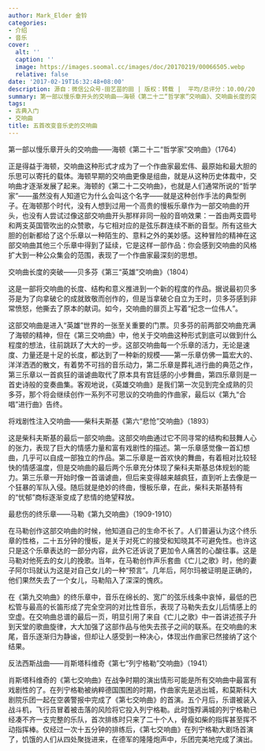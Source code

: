 ```yaml
---
author: Mark_Elder 金铃
categories:
- 介绍
- 音乐
cover:
  alt: ''
  caption: ''
  image: https://images.soomal.cc/images/doc/20170219/00066505.webp
  relative: false
date: '2017-02-19T16:32:48+08:00'
description: 源自：微信公众号-田艺苗的田 | 版权：转载 |  平均/总评分：10.00/20
summary: 第一部以慢乐章开头的交响曲――海顿《第二十二“哲学家”交响曲》、交响曲长度的突破――贝多芬《第三“英雄”交响曲》、将戏剧性注入交响曲――柴科夫斯基《第六“悲怆”交响曲》、最悲伤的终乐章――马勒《第九交响曲》、反法西斯战曲――肖斯塔科维奇《第七“列宁格勒”交响曲》……
tags:
- 古典入门
- 交响曲
title: 五首改变音乐史的交响曲
---
```


第一部以慢乐章开头的交响曲――海顿《第二十二“哲学家”交响曲》（1764）

正是得益于海顿，交响曲这种形式才成为了一个作曲家最宏伟、最原始和最大胆的乐思可以寄托的载体。海顿早期的交响曲更像是组曲，就是从这种历史体裁中，交响曲才逐渐发展了起来。海顿的《第二十二交响曲》，也就是人们通常所说的“哲学家”――虽然没有人知道它为什么会叫这个名字――就是这种创作手法的典型例子。在海顿那个时代，没有人想到过用一个高贵的慢板乐章作为一部交响曲的开头，也没有人尝试过像这部交响曲开头那样非同一般的音响效果：一首由两支圆号和两支英国管吹出的众赞歌，与它相对应的是弦乐群连续不断的音型。所有这些大胆的创新都给了这个乐章以一种陌生的、意料之外的美妙感。这种冒险的精神在这部交响曲其他三个乐章中得到了延续，它是这样一部作品：你会感到交响曲的风格扩大到一种公众集会的范围，表现了一个作曲家最深刻的思想。

交响曲长度的突破――贝多芬《第三“英雄”交响曲》（1804）

这是一部将交响曲的长度、结构和意义推进到一个新的程度的作品。据说最初贝多芬是为了向拿破仑的成就致敬而创作的，但是当拿破仑自立为王时，贝多芬感到非常愤怒，他撕去了原本的献词。如今，交响曲的扉页上写着“纪念一位伟人”。

这部交响曲是进入“英雄”世界的一张至关重要的门票。贝多芬的前两部交响曲充满了海顿的精神，但在《第三交响曲》中，他关于交响曲这种形式到底可以做到什么程度的想法，往前跳跃了大大的一步。这部交响曲每一个乐章的活力，无论是速度、力量还是十足的长度，都达到了一种新的规模――第一乐章仿佛一篇宏大的、洋洋洒洒的散文，有着势不可挡的音乐动力，第二乐章是葬礼进行曲的典范之作，第三乐章以一首疯狂的谐谑曲取代了原本具有宫廷感的小步舞曲，第四乐章则是一首史诗般的变奏曲集。客观地说，《英雄交响曲》是我们第一次见到完全成熟的贝多芬，那个将会继续创作一系列不可思议的交响曲的作曲家，最后以《第九“合唱”进行曲》告终。

将戏剧性注入交响曲――柴科夫斯基《第六“悲怆”交响曲》（1893）

这是柴科夫斯基的最后一部交响曲。这部交响曲通过它不同寻常的结构和鼓舞人心的张力，表现了巨大的情感力量和富有戏剧性的描述。第一乐章感觉像一首幻想曲，几乎可以自成一部独立的作品。第二乐章是一首欢快的舞曲，有着相对比较轻快的情感温度，但是交响曲的最后两个乐章充分体现了柴科夫斯基总体规划的能力。第三乐章一开始时像一首谐谑曲，但后来变得越来越疯狂，直到听上去像是一个狂暴的军队入侵。随后就是绝妙的终曲，慢板乐章，在此，柴科夫斯基特有的“忧郁”商标逐渐变成了悲情的绝望释放。

最悲伤的终乐章――马勒《第九交响曲》（1909-1910）

在马勒创作这部交响曲的时候，他知道自己的生命不长了。人们普遍认为这个终乐章的性格，二十五分钟的慢板，是关于对死亡的接受和知晓其不可避免性。也许这只是这个乐章表达的一部分内容，此外它还诉说了更加令人痛苦的心酸往事。这是马勒对他死去的女儿的挽歌。当年，在马勒创作声乐套曲《亡儿之歌》时，他的妻子阿尔玛就认为这是对自己女儿的一种“预言”。几年后，阿尔玛被证明是正确的，他们果然失去了一个女儿，马勒陷入了深深的愧疚。

在《第九交响曲》的终乐章中，音乐在绵长的、宽广的弦乐线条中哀悼，最低的巴松管与最高的长笛形成了完全空洞的对比性音乐，表现了马勒失去女儿后情感上的空虚。在交响曲总谱的最后一页，明显引用了来自《亡儿之歌》中一首讲述孩子升到天堂的歌曲旋律，大大加强了这部作品与他失去孩子之间的联系。在交响曲的末尾，音乐逐渐归为静谧，但却让人感受到一种决心，体现出作曲家已然接纳了这个结果。

反法西斯战曲――肖斯塔科维奇《第七“列宁格勒”交响曲》（1941）

肖斯塔科维奇的《第七交响曲》在战争时期的演出情形可能是所有交响曲中最富有戏剧性的了。在列宁格勒被纳粹德国围困的时期，作曲家先是逃出城，和莫斯科大剧院乐团一起在空袭警报中完成了《第七交响曲》的首演。五个月后，乐谱被装入战斗机，飞行员冒着被击落的风险将它投入列宁格勒。此时饿殍满城的列宁格勒已经凑不齐一支完整的乐队，首次排练时只来了二十个人，骨瘦如柴的指挥甚至挥不动指挥棒。仅经过一次十五分钟的排练后，《第七交响曲》在列宁格勒大剧场首演了，饥饿的人们从四处聚拢进来，在德军的隆隆炮声中，乐团完美地完成了演出。